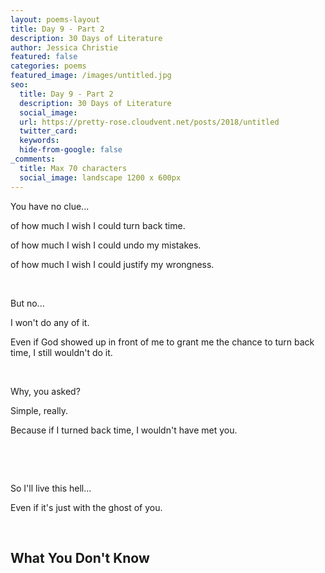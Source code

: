 ```yaml
---
layout: poems-layout
title: Day 9 - Part 2
description: 30 Days of Literature
author: Jessica Christie
featured: false
categories: poems
featured_image: /images/untitled.jpg
seo:
  title: Day 9 - Part 2
  description: 30 Days of Literature
  social_image:
  url: https://pretty-rose.cloudvent.net/posts/2018/untitled
  twitter_card:
  keywords:
  hide-from-google: false
_comments:
  title: Max 70 characters
  social_image: landscape 1200 x 600px
---
```

You have no clue...

of how much I wish I could turn back time.

of how much I wish I could undo my mistakes.

of how much I wish I could justify my wrongness.

&nbsp;

But no...

I won't do any of it.

Even if God showed up in front of me to grant me the chance to turn back time, I still wouldn't do it.

&nbsp;

Why, you asked?

Simple, really.

Because if I turned back time, I wouldn't have met you.

&nbsp;

&nbsp;

So I'll live this hell...

Even if it's just with the ghost of you.

&nbsp;

## What You Don't Know

&nbsp;

